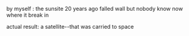 

by myself :
the sunsite    20 years ago falled wall  but nobody  know now where it break in 

actual result:
a satellite--that was carried to space 
